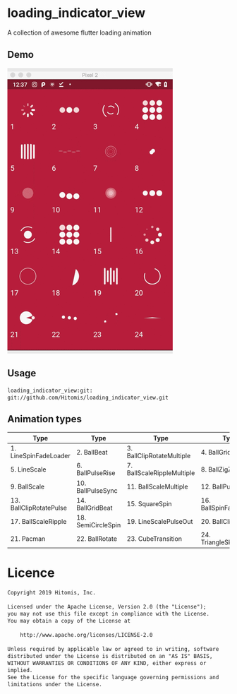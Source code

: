 # loading_indicator_view

A collection of awesome flutter loading animation


## Demo

<img src="flutter_indicator_view.gif" />

## Usage

```
loading_indicator_view:git: git://github.com/Hitomis/loading_indicator_view.git
```


## Animation types

| Type | Type | Type | Type |
|---|---|---|---|
|1. LineSpinFadeLoader | 2. BallBeat | 3. BallClipRotateMultiple | 4. BallGridPulse |
|5. LineScale | 6. BallPulseRise | 7. BallScaleRippleMultiple | 8. BallZigZag |
|9. BallScale | 10. BallPulseSync| 11. BallScaleMultiple | 12. BallPulse |
|13. BallClipRotatePulse | 14. BallGridBeat | 15. SquareSpin | 16. BallSpinFadeLoader |
|17. BallScaleRipple | 18. SemiCircleSpin | 19. LineScalePulseOut | 20. BallClipRotate |
|21. Pacman | 22. BallRotate | 23. CubeTransition | 24. TriangleSkewSpin|


# Licence
    Copyright 2019 Hitomis, Inc.

    Licensed under the Apache License, Version 2.0 (the "License");
    you may not use this file except in compliance with the License.
    You may obtain a copy of the License at

        http://www.apache.org/licenses/LICENSE-2.0

    Unless required by applicable law or agreed to in writing, software
    distributed under the License is distributed on an "AS IS" BASIS,
    WITHOUT WARRANTIES OR CONDITIONS OF ANY KIND, either express or implied.
    See the License for the specific language governing permissions and
    limitations under the License.
